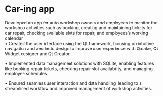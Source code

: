 # Car-ing app

Developed an app for auto workshop owners and employees to monitor the workshop activities such as booking, creating and maintaining tickets for car repair, checking available slots for repair, and employees’s working calendar.  
•	Created the user interface using the Qt framework, focusing on intuitive navigation and aesthetic design to improve user experience with Qmake, Qt Widget designer and Qt Creator.

•	Implemented data management solutions with SQLite, enabling features like booking repair tickets, checking repair slot availability, and managing employee schedules. 

•	Ensured seamless user interaction and data handling, leading to a streamlined workflow and improved management of workshop activities. 
